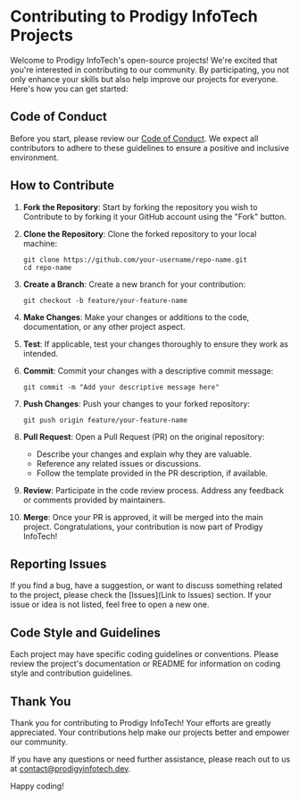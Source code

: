 # Contributing to Prodigy InfoTech Projects

Welcome to Prodigy InfoTech's open-source projects! We're excited that you're interested in contributing to our community. By participating, you not only enhance your skills but also help improve our projects for everyone. Here's how you can get started:

## Code of Conduct

Before you start, please review our [Code of Conduct](CODE_OF_CONDUCT.md). We expect all contributors to adhere to these guidelines to ensure a positive and inclusive environment.

## How to Contribute

1. **Fork the Repository**: Start by forking the repository you wish to Contribute to by forking it your GitHub account using the "Fork" button.

2. **Clone the Repository**: Clone the forked repository to your local machine:
   ```
   git clone https://github.com/your-username/repo-name.git
   cd repo-name
   ```

3. **Create a Branch**: Create a new branch for your contribution:
   ```
   git checkout -b feature/your-feature-name
   ```

4. **Make Changes**: Make your changes or additions to the code, documentation, or any other project aspect.

5. **Test**: If applicable, test your changes thoroughly to ensure they work as intended.

6. **Commit**: Commit your changes with a descriptive commit message:
   ```
   git commit -m "Add your descriptive message here"
   ```

7. **Push Changes**: Push your changes to your forked repository:
   ```
   git push origin feature/your-feature-name
   ```

8. **Pull Request**: Open a Pull Request (PR) on the original repository:
   - Describe your changes and explain why they are valuable.
   - Reference any related issues or discussions.
   - Follow the template provided in the PR description, if available.

9. **Review**: Participate in the code review process. Address any feedback or comments provided by maintainers.

10. **Merge**: Once your PR is approved, it will be merged into the main project. Congratulations, your contribution is now part of Prodigy InfoTech!

## Reporting Issues

If you find a bug, have a suggestion, or want to discuss something related to the project, please check the [Issues](Link to Issues) section. If your issue or idea is not listed, feel free to open a new one.

## Code Style and Guidelines

Each project may have specific coding guidelines or conventions. Please review the project's documentation or README for information on coding style and contribution guidelines.

## Thank You

Thank you for contributing to Prodigy InfoTech! Your efforts are greatly appreciated. Your contributions help make our projects better and empower our community.

If you have any questions or need further assistance, please reach out to us at [contact@prodigyinfotech.dev](mailto:contact@prodigyinfotech.dev).

Happy coding!